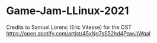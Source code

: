 # Game-Jam-LLinux-2021
Credits to Samuel Lorenc (Eric Vitesse) for the OST
https://open.spotify.com/artist/45xNg7sS52hd4PqwJIWqaI